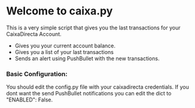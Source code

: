 # Welcome to caixa.py

This is a very simple script that gives you the last transactions for your CaixaDirecta Account.
- Gives you your current account balance.
- Gives you a list of your last transactions
- Sends an alert using PushBullet with the new transactions.

### Basic Configuration:
You should edit the config.py file with your caixadirecta credentials.
If you dont want the send PushBullet notifications you can edit the dict
to "ENABLED": False.
